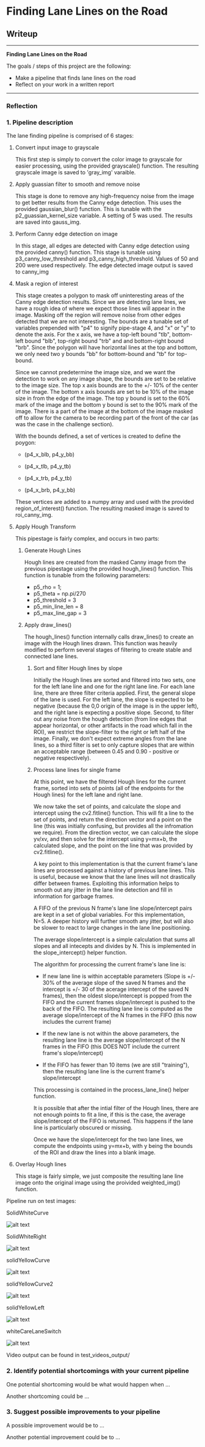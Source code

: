 # **Finding Lane Lines on the Road** 

## Writeup

---

**Finding Lane Lines on the Road**

The goals / steps of this project are the following:
* Make a pipeline that finds lane lines on the road
* Reflect on your work in a written report


[//]: # (Image References)

[solidWhiteCurve]: ./test_images/solidWhiteCurve.jpg
[solidWhiteRight]: ./test_images/solidWhiteRight.jpg
[solidYellowCurve]: ./test_images/solidYellowCurve.jpg
[solidYellowCurve2]: ./test_images/solidYellowCurve2.jpg
[solidYellowLeft]: ./test_images/solidYellowLeft.jpg
[whiteCarLaneSwitch]: ./test_images/whiteCarLaneSwitch.jpg

[solidWhiteCurveFound]: ./test_images_output/solidWhiteCurve.png
[solidWhiteRightFound]: ./test_images_output/solidWhiteRight.png
[solidYellowCurveFound]: ./test_images_output/solidYellowCurve.png
[solidYellowCurve2Found]: ./test_images_output/solidYellowCurve2.png
[solidYellowLeftFound]: ./test_images_output/solidYellowLeft.png
[whiteCarLaneSwitchFound]: ./test_images_output/whiteCarLaneSwitch.png

---

### Reflection

### 1. Pipeline description

The lane finding pipeline is comprised of 6 stages:

1. Convert input image to grayscale

   This first step is simply to convert the color image to grayscale for easier processing, using the provided grayscale() function. The resulting grayscale image is saved to 'gray_img' varaible.

2. Apply guassian filter to smooth and remove noise

   This stage is done to remove any high-frequency noise from the image to get better results from the Canny edge detection. This uses the provided gaussian_blur() function. This is tunable with the p2_guassian_kernel_size variable. A setting of 5 was used. The results are saved into gauss_img.

3. Perform Canny edge detection on image

   In this stage, all edges are detected with Canny edge detection using the provided canny() function. This stage is tunable using p3_canny_low_threshold and p3_canny_high_threshold. Values of 50 and 200 were used respectively. The edge detected image output is saved to canny_img

4. Mask a region of interest

   This stage creates a polygon to mask off uninteresting areas of the Canny edge detection results. Since we are detecting lane lines, we have a rough idea of where we expect those lines will appear in the image. Masking off the region will remove noise from other edges detected that we are not interesting. The bounds are a tunable set of variables prepended with "p4" to signify pipe-stage 4, and "x" or "y" to denote the axis. For the x axis, we have a top-left bound "tlb", bottom-left bound "blb", top-right bound "trb" and and bottom-right bound "brb". Since the polygon will have horizontal lines at the top and bottom, we only need two y bounds "bb" for bottom-bound and "tb" for top-bound. 

   Since we cannot predetermine the image size, and we want the detection to work on any image shape, the bounds are set to be relative to the image size. The top x axis bounds are to the +/- 10% of the center of the image. The bottom x axis bounds are set to be 10% of the image size in from the edge of the image. The top y bound is set to the 60% mark of the image and the bottom y bound is set to the 90% mark of the image. There is a part of the image at the bottom of the image masked off to allow for the camera to be recording part of the front of the car (as was the case in the challenge section).

   With the bounds defined, a set of vertices is created to define the poygon:

   * (p4_x_blb, p4_y_bb)
 
   * (p4_x_tlb, p4_y_tb)
 
   * (p4_x_trb, p4_y_tb)
 
   * (p4_x_brb, p4_y_bb)

   These vertices are added to a numpy array and used with the provided region_of_interest() function. The resulting masked image is saved to roi_canny_img.

5. Apply Hough Transform

   This pipestage is fairly complex, and occurs in two parts:

   1. Generate Hough Lines

      Hough lines are created from the masked Canny image from the previous pipestage using the provided hough_lines() function. This function is tunable from the following parameters:

        * p5_rho = 1;
        * p5_theta = np.pi/270
        * p5_threshold = 3
        * p5_min_line_len = 8
        * p5_max_line_gap = 3

   2. Apply draw_lines()

      The hough_lines() function internally calls draw_lines() to create an image with the Hough lines drawn. This function was heavily modified to perform several stages of filtering to create stable and connected lane lines.

      1. Sort and filter Hough lines by slope

         Initially the Hough lines are sorted and filtered into two sets, one for the left lane line and one for the right lane line. For each lane line, there are three filter criteria applied. First, the general slope of the lane is used. For the left lane, the slope is expected to be negative (because the 0,0 origin of the image is in the upper left), and the right lane is expecting a positive slope. Second, to filter out any noise from the hough detection (from line edges that appear horizontal, or other artifacts in the road which fall in the ROI), we restrict the slope-filter to the right or left half of the image. Finally, we don't expect extreme angles from the lane lines, so a third filter is set to only capture slopes that are within an acceptable range (between 0.45 and 0.90 - positive or negative respectively).

       2. Process lane lines for single frame
          
          At this point, we have the filtered Hough lines for the current frame, sorted into sets of points (all of the endpoints for the Hough lines) for the left lane and right lane.

          We now take the set of points, and calculate the slope and intercept using the cv2.fitline() function. This will fit a line to the set of points, and return the direction vector and a point on the line (this was initially confusing, but provides all the infromation we require). From the direction vector, we can calculate the slope yv/xv, and then solve for the intercept using y=mx+b, the calculated slope, and the point on the line that was provided by cv2.fitline().

          A key point to this implementation is that the current frame's lane lines are processed against a history of previous lane lines. This is useful, because we know that the lane lines will not drastically differ between frames. Exploiting this information helps to smooth out any jitter in the lane line detection and fill in information for garbage frames. 

          A FIFO of the previous N frame's lane line slope/intercept pairs are kept in a set of global variables. For this implementation, N=5. A deeper history will further smooth any jitter, but will also be slower to react to large changes in the lane line positioning.

          The average slope/intercept is a simple calculation that sums all slopes and all intecepts and divides by N. This is implemented in the slope_intercept() helper function.

          The algorithm for processing the current frame's lane line is:

             * If new lane line is within acceptable parameters (Slope is +/- 30% of the average slope of the saved N frames and the intercept is +/- 30 of the acerage intercept of the saved N frames), then the oldest slope/intercept is popped from the FIFO and the current frames slope/intercept is pushed to the back of the FIFO. The resulting lane line is computed as the average slope/intercept of the N frames in the FIFO (this now includes the current frame)

             * If the new lane is not within the above parameters, the resulting lane line is the average slope/intercept of the N frames in the FIFO (this DOES NOT include the current frame's slope/intercept)

             * If the FIFO has fewer than 10 items (we are still "training"), then the resulting lane line is the current frame's slope/intercept
          
          This processing is contained in the process_lane_line() helper function.

          It is possible that after the intial filter of the Hough lines, there are not enough points to fit a line, if this is the case, the average slope/intercept of the FIFO is returned. This happens if the lane line is particularly obscured or missing.

          Once we have the slope/intercept for the two lane lines, we compute the endpoints using y=mx+b, with y being the bounds of the ROI and draw the lines into a blank image. 


6. Overlay Hough lines 

   This stage is fairly simple, we just composite the resulting lane line image onto the original image using the proivided weighted_img() function.


Pipeline run on test images:

SolidWhiteCurve

![alt text][solidWhiteCurveFound]

SolidWhiteRight

![alt text][solidWhiteRightFound]

solidYellowCurve

![alt text][solidYellowCurveFound]

solidYellowCurve2

![alt text][solidYellowCurve2Found]

solidYellowLeft

![alt text][solidYellowLeftFound]

whiteCareLaneSwitch

![alt text][whiteCarLaneSwitchFound]

Video output can be found in test_videos_output/


### 2. Identify potential shortcomings with your current pipeline


One potential shortcoming would be what would happen when ... 

Another shortcoming could be ...


### 3. Suggest possible improvements to your pipeline

A possible improvement would be to ...

Another potential improvement could be to ...
